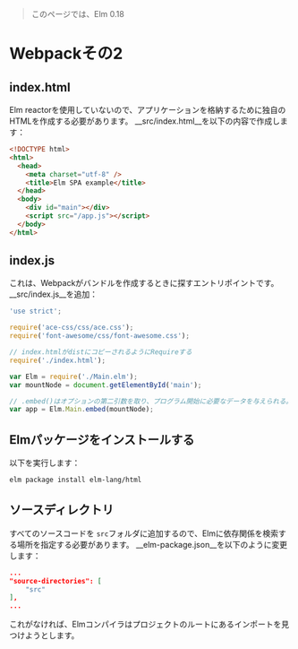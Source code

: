 >このページでは、Elm 0.18

# Webpackその2

## index.html

Elm reactorを使用していないので、アプリケーションを格納するために独自のHTMLを作成する必要があります。 __src/index.html__を以下の内容で作成します：

```html
<!DOCTYPE html>
<html>
  <head>
    <meta charset="utf-8" />
    <title>Elm SPA example</title>
  </head>
  <body>
    <div id="main"></div>
    <script src="/app.js"></script>
  </body>
</html>
```

## index.js

これは、Webpackがバンドルを作成するときに探すエントリポイントです。 __src/index.js__を追加：

```js
'use strict';

require('ace-css/css/ace.css');
require('font-awesome/css/font-awesome.css');

// index.htmlがdistにコピーされるようにRequireする
require('./index.html');

var Elm = require('./Main.elm');
var mountNode = document.getElementById('main');

// .embed()はオプションの第二引数を取り、プログラム開始に必要なデータを与えられる。たとえばuserIDや何らかのトークンなど
var app = Elm.Main.embed(mountNode);
```

## Elmパッケージをインストールする

以下を実行します：

```bash
elm package install elm-lang/html
```

## ソースディレクトリ

すべてのソースコードを `src`フォルダに追加するので、Elmに依存関係を検索する場所を指定する必要があります。 __elm-package.json__を以下のように変更します：

```json
...
"source-directories": [
    "src"
],
...
```

これがなければ、Elmコンパイラはプロジェクトのルートにあるインポートを見つけようとします。

